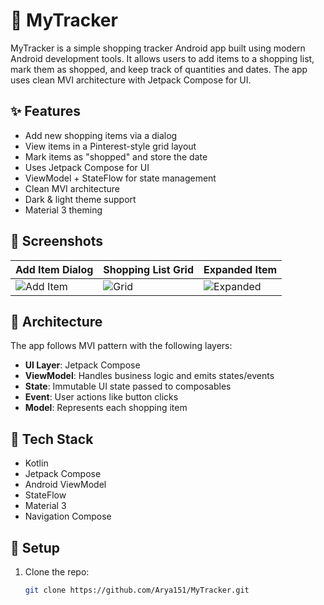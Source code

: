 # 🛒 MyTracker

MyTracker is a simple shopping tracker Android app built using modern Android development tools. It allows users to add items to a shopping list, mark them as shopped, and keep track of quantities and dates. The app uses clean MVI architecture with Jetpack Compose for UI.

## ✨ Features

- Add new shopping items via a dialog
- View items in a Pinterest-style grid layout
- Mark items as "shopped" and store the date
- Uses Jetpack Compose for UI
- ViewModel + StateFlow for state management
- Clean MVI architecture
- Dark & light theme support
- Material 3 theming

## 📸 Screenshots

| Add Item Dialog | Shopping List Grid | Expanded Item |
|------------------|--------------------|----------------|
| ![Add Item](screenshots/image.jpeg) | ![Grid](screenshots/image2.jpeg) | ![Expanded](screenshots/image3.jpeg) |

## 🧱 Architecture

The app follows MVI pattern with the following layers:

- **UI Layer**: Jetpack Compose
- **ViewModel**: Handles business logic and emits states/events
- **State**: Immutable UI state passed to composables
- **Event**: User actions like button clicks
- **Model**: Represents each shopping item

## 🧪 Tech Stack

- Kotlin
- Jetpack Compose
- Android ViewModel
- StateFlow
- Material 3
- Navigation Compose

## 🧰 Setup

1. Clone the repo:
   ```bash
   git clone https://github.com/Arya151/MyTracker.git
